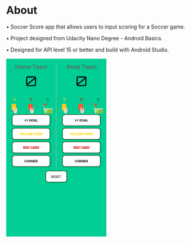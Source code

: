About
=========

• Soccer Score app that allows users to input scoring for a Soccer game. 

• Project designed from Udacity Nano Degree - Android Basics. 

• Designed for API level 15 or better and build with Android Studio.

![image](https://github.com/erandx/SoccerScoreKeeper/blob/master/app/src/main/res/drawable/Score%20Keeper.PNG)
